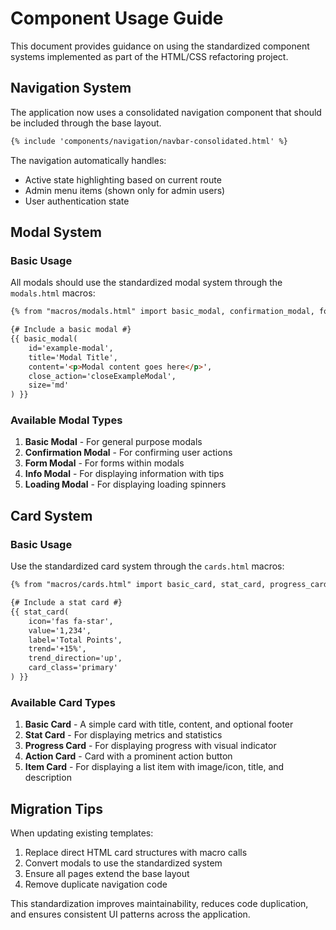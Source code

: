# Component Usage Guide

This document provides guidance on using the standardized component systems implemented as part of the HTML/CSS refactoring project.

## Navigation System

The application now uses a consolidated navigation component that should be included through the base layout.

```html
{% include 'components/navigation/navbar-consolidated.html' %}
```

The navigation automatically handles:
- Active state highlighting based on current route
- Admin menu items (shown only for admin users)
- User authentication state

## Modal System

### Basic Usage

All modals should use the standardized modal system through the `modals.html` macros:

```html
{% from "macros/modals.html" import basic_modal, confirmation_modal, form_modal, info_modal, loading_modal %}

{# Include a basic modal #}
{{ basic_modal(
    id='example-modal',
    title='Modal Title',
    content='<p>Modal content goes here</p>',
    close_action='closeExampleModal',
    size='md'
) }}
```

### Available Modal Types

1. **Basic Modal** - For general purpose modals
2. **Confirmation Modal** - For confirming user actions
3. **Form Modal** - For forms within modals
4. **Info Modal** - For displaying information with tips
5. **Loading Modal** - For displaying loading spinners

## Card System

### Basic Usage

Use the standardized card system through the `cards.html` macros:

```html
{% from "macros/cards.html" import basic_card, stat_card, progress_card, action_card, item_card %}

{# Include a stat card #}
{{ stat_card(
    icon='fas fa-star',
    value='1,234',
    label='Total Points',
    trend='+15%',
    trend_direction='up',
    card_class='primary'
) }}
```

### Available Card Types

1. **Basic Card** - A simple card with title, content, and optional footer
2. **Stat Card** - For displaying metrics and statistics
3. **Progress Card** - For displaying progress with visual indicator
4. **Action Card** - Card with a prominent action button
5. **Item Card** - For displaying a list item with image/icon, title, and description

## Migration Tips

When updating existing templates:

1. Replace direct HTML card structures with macro calls
2. Convert modals to use the standardized system
3. Ensure all pages extend the base layout
4. Remove duplicate navigation code

This standardization improves maintainability, reduces code duplication, and ensures consistent UI patterns across the application.
